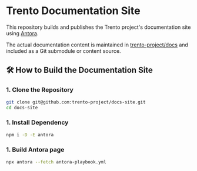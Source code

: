 # Trento Documentation Site

This repository builds and publishes the Trento project's documentation site using [Antora](https://antora.org/).

The actual documentation content is maintained in [trento-project/docs](https://github.com/trento-project/docs) and included as a Git submodule or content source.

## 🛠️ How to Build the Documentation Site

### 1. Clone the Repository

```bash
git clone git@github.com:trento-project/docs-site.git
cd docs-site
```

### 1. Install Dependency

```bash
npm i -D -E antora
```

### 1. Build Antora page

```bash
npx antora --fetch antora-playbook.yml
```

